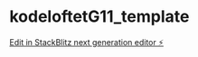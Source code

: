 # kodeloftetG11_template

[Edit in StackBlitz next generation editor ⚡️](https://stackblitz.com/~/github.com/JulieKodehode/kodeloftetG11_template)